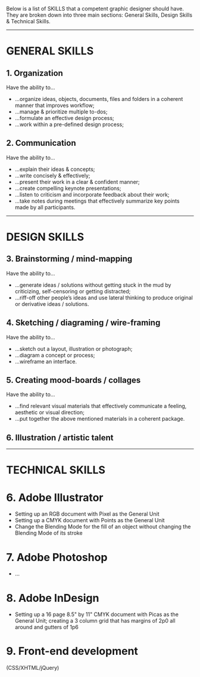 Below is a list of SKILLS that a competent graphic designer should have. They are broken down into three main sections: General Skills, Design Skills & Technical Skills.

______________
# GENERAL SKILLS

## 1. Organization
Have the ability to…
* …organize ideas, objects, documents, files and folders in a coherent manner that improves workflow;
* …manage & prioritize multiple to-dos;
* …formulate an effective design process;
* …work within a pre-defined design process;

## 2. Communication
Have the ability to…
* …explain their ideas & concepts;
* …write concisely & effectively; 
* …present their work in a clear & confident manner;
* …create compelling keynote presentations;
* …listen to criticism and incorporate feedback about their work;
* …take notes during meetings that effectively summarize key points made by all participants.

_____________
# DESIGN SKILLS

## 3. Brainstorming / mind-mapping
Have the ability to…
* …generate ideas / solutions without getting stuck in the mud by criticizing, self-censoring or getting distracted;
* …riff-off other people’s ideas and use lateral thinking to produce original or derivative ideas / solutions.

## 4. Sketching / diagraming / wire-framing
Have the ability to…
* …sketch out a layout, illustration or photograph;
* …diagram a concept or process;
* …wireframe an interface.

## 5. Creating mood-boards / collages
Have the ability to…
* …find relevant visual materials that effectively communicate a feeling, aesthetic or visual direction;
* …put together the above mentioned materials in a coherent package.

## 6. Illustration / artistic talent

________________
# TECHNICAL SKILLS

# 6. Adobe Illustrator
- Setting up an RGB document with Pixel as the General Unit
- Setting up a CMYK document with Points as the General Unit
- Change the Blending Mode for the fill of an object without changing the Blending Mode of its stroke

# 7. Adobe Photoshop
- …

# 8. Adobe InDesign
- Setting up a 16 page 8.5" by 11" CMYK document with Picas as the General Unit; creating a 3 column grid that has margins of 2p0 all around and gutters of 1p6

# 9. Front-end development
(CSS/XHTML/jQuery)

